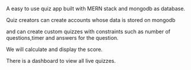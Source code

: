 A easy to use quiz app built with MERN stack and mongodb as database.

Quiz creators can create accounts whose data is stored on mongodb

and can create custom quizzes with constraints such as number of questions,timer and answers for the question.

We will calculate and display the score.

There is a dashboard to view all live quizzes.

